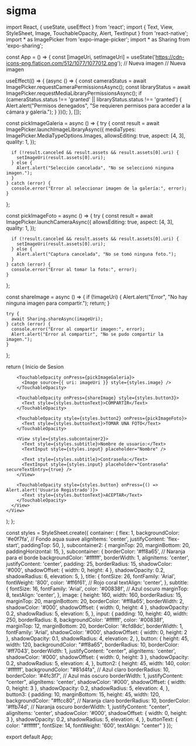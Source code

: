# sigma

import React, { useState, useEffect } from 'react';
import { Text, View, StyleSheet, Image, TouchableOpacity, Alert, TextInput } from 'react-native';
import * as ImagePicker from 'expo-image-picker';
import * as Sharing from 'expo-sharing';

const App = () => {
  const [imageUri, setImageUri] = useState('https://cdn-icons-png.flaticon.com/512/1077/1077012.png'); // Nueva imagen
  // Nueva imagen

  useEffect(() => {
    (async () => {
      const cameraStatus = await ImagePicker.requestCameraPermissionsAsync();
      const libraryStatus = await ImagePicker.requestMediaLibraryPermissionsAsync();
      if (cameraStatus.status !== 'granted' || libraryStatus.status !== 'granted') {
        Alert.alert("Permisos denegados", "Se requieren permisos para acceder a la cámara y galería.");
      }
    })();
  }, []);

  const pickImageGaleria = async () => {
    try {
      const result = await ImagePicker.launchImageLibraryAsync({
        mediaTypes: ImagePicker.MediaTypeOptions.Images,
        allowsEditing: true,
        aspect: [4, 3],
        quality: 1,
      });

      if (!result.canceled && result.assets && result.assets[0].uri) {
        setImageUri(result.assets[0].uri);
      } else {
        Alert.alert("Selección cancelada", "No se seleccionó ninguna imagen.");
      }
    } catch (error) {
      console.error("Error al seleccionar imagen de la galería:", error);
    }
  };

  const pickImageFoto = async () => {
    try {
      const result = await ImagePicker.launchCameraAsync({
        allowsEditing: true,
        aspect: [4, 3],
        quality: 1,
      });

      if (!result.canceled && result.assets && result.assets[0].uri) {
        setImageUri(result.assets[0].uri);
      } else {
        Alert.alert("Captura cancelada", "No se tomó ninguna foto.");
      }
    } catch (error) {
      console.error("Error al tomar la foto:", error);
    }
  };

  const shareImage = async () => {
    if (!imageUri) {
      Alert.alert("Error", "No hay ninguna imagen para compartir.");
      return;
    }

    try {
      await Sharing.shareAsync(imageUri);
    } catch (error) {
      console.error("Error al compartir imagen:", error);
      Alert.alert("Error al compartir", "No se pudo compartir la imagen.");
    }
  };

  return (
    <View style={styles.container}>
      <View style={styles.subcontainer}>
        <Text style={styles.title}>Inicio de Sesion</Text>
        
        <TouchableOpacity onPress={pickImageGaleria}>
          <Image source={{ uri: imageUri }} style={styles.image} />
        </TouchableOpacity>

        <TouchableOpacity onPress={shareImage} style={styles.button3}>
          <Text style={styles.buttonText}>COMPARTIR</Text>
        </TouchableOpacity>

        <TouchableOpacity style={styles.button2} onPress={pickImageFoto}>
          <Text style={styles.buttonText}>TOMAR UNA FOTO</Text>
        </TouchableOpacity>

        <View style={styles.subcontainer2}>
          <Text style={styles.subtitle}>Nombre de usuario:</Text>
          <TextInput style={styles.input} placeholder="Nombre" />

          <Text style={styles.subtitle}>Contraseña:</Text>
          <TextInput style={styles.input} placeholder="Contraseña" secureTextEntry={true} />
        </View>

        <TouchableOpacity style={styles.button} onPress={() => Alert.alert('Usuario Registrado')}>
          <Text style={styles.buttonText}>ACEPTAR</Text>
        </TouchableOpacity>
      </View>
    </View>
  );
};

const styles = StyleSheet.create({
  container: {
    flex: 1,
    backgroundColor: '#e0f7fa', // Fondo aqua suave
    alignItems: 'center',
    justifyContent: 'flex-start',
    paddingTop: 50,
  },
  subcontainer2: {
    marginTop: 20,
    marginBottom: 20,
    paddingHorizontal: 15,
  },
  subcontainer: {
    borderColor: '#ff8a65', // Naranja para el borde
    backgroundColor: '#ffffff',
    borderWidth: 1,
    alignItems: 'center',
    justifyContent: 'center',
    padding: 25,
    borderRadius: 15,
    shadowColor: '#000',
    shadowOffset: { width: 0, height: 4 },
    shadowOpacity: 0.2,
    shadowRadius: 6,
    elevation: 5,
  },
  title: {
    fontSize: 26,
    fontFamily: 'Arial',
    fontWeight: '800',
    color: '#ff6f61', // Rojo coral
    textAlign: 'center',
  },
  subtitle: {
    fontSize: 16,
    fontFamily: 'Arial',
    color: '#00838f', // Azul oscuro
    marginTop: 8,
    textAlign: 'center',
  },
  image: {
    height: 160,
    width: 160,
    borderRadius: 15,
    marginTop: 20,
    marginBottom: 20,
    borderColor: '#ff8a65',
    borderWidth: 2,
    shadowColor: '#000',
    shadowOffset: { width: 0, height: 4 },
    shadowOpacity: 0.2,
    shadowRadius: 5,
    elevation: 5,
  },
  input: {
    padding: 10,
    height: 40,
    width: 250,
    borderRadius: 8,
    backgroundColor: '#ffffff',
    color: '#00838f',
    marginTop: 12,
    marginBottom: 20,
    borderColor: '#cfd8dc',
    borderWidth: 1,
    fontFamily: 'Arial',
    shadowColor: '#000',
    shadowOffset: { width: 0, height: 2 },
    shadowOpacity: 0.1,
    shadowRadius: 4,
    elevation: 2,
  },
  button: {
    height: 45,
    width: 120,
    backgroundColor: "#ff8a65",
    borderRadius: 10,
    borderColor: '#ff7043',
    borderWidth: 1,
    justifyContent: "center",
    alignItems: 'center',
    shadowColor: '#000',
    shadowOffset: { width: 0, height: 3 },
    shadowOpacity: 0.2,
    shadowRadius: 5,
    elevation: 4,
  },
  button2: {
    height: 45,
    width: 140,
    color: '#ffffff',
    backgroundColor: "#81d4fa", // Azul claro
    borderRadius: 10,
    borderColor: '#4fc3f7', // Azul más oscuro
    borderWidth: 1,
    justifyContent: "center",
    alignItems: 'center',
    shadowColor: '#000',
    shadowOffset: { width: 0, height: 3 },
    shadowOpacity: 0.2,
    shadowRadius: 5,
    elevation: 4,
  },
  button3: {
    padding: 10,
    marginBottom: 15,
    height: 45,
    width: 120,
    backgroundColor: "#ffcc80", // Naranja claro
    borderRadius: 10,
    borderColor: '#ffb74d', // Naranja oscuro
    borderWidth: 1,
    justifyContent: "center",
    alignItems: 'center',
    shadowColor: '#000',
    shadowOffset: { width: 0, height: 3 },
    shadowOpacity: 0.2,
    shadowRadius: 5,
    elevation: 4,
  },
  buttonText: {
    color: "#ffffff",
    fontSize: 14,
    fontWeight: '600',
    textAlign: "center"
  }
});

export default App;

